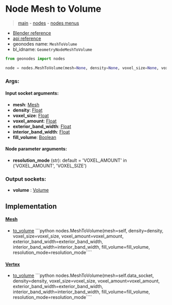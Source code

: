 # Node Mesh to Volume

> [main](../structure.md) - [nodes](nodes.md) - [nodes menus](nodes_menus.md)

- [Blender reference](https://docs.blender.org/manual/en/latest/modeling/geometry_nodes/mesh/mesh_to_volume.html)
- [api reference](https://docs.blender.org/api/current/bpy.types.GeometryNodeMeshToVolume.html)
- geonodes name: `MeshToVolume`
- bl_idname: `GeometryNodeMeshToVolume`

```python
from geonodes import nodes

node = nodes.MeshToVolume(mesh=None, density=None, voxel_size=None, voxel_amount=None, exterior_band_width=None, interior_band_width=None, fill_volume=None, resolution_mode='VOXEL_AMOUNT')
```

### Args:

#### Input socket arguments:

- **mesh**: [Mesh](Mesh.md)
- **density**: [Float](Float.md)
- **voxel_size**: [Float](Float.md)
- **voxel_amount**: [Float](Float.md)
- **exterior_band_width**: [Float](Float.md)
- **interior_band_width**: [Float](Float.md)
- **fill_volume**: [Boolean](Boolean.md)

#### Node parameter arguments:

- **resolution_mode** (str): default = 'VOXEL_AMOUNT' in ('VOXEL_AMOUNT', 'VOXEL_SIZE')

### Output sockets:

- **volume** : [Volume](Volume.md)

## Implementation

#### [Mesh](Mesh.md)

 - [to_volume](Mesh.md#to_volume) ```python nodes.MeshToVolume(mesh=self, density=density, voxel_size=voxel_size, voxel_amount=voxel_amount, exterior_band_width=exterior_band_width, interior_band_width=interior_band_width, fill_volume=fill_volume, resolution_mode=resolution_mode````
#### [Vertex](Vertex.md)

 - [to_volume](Vertex.md#to_volume) ```python nodes.MeshToVolume(mesh=self.data_socket, density=density, voxel_size=voxel_size, voxel_amount=voxel_amount, exterior_band_width=exterior_band_width, interior_band_width=interior_band_width, fill_volume=fill_volume, resolution_mode=resolution_mode````
